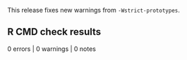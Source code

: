 
This release fixes new warnings from `-Wstrict-prototypes`.

## R CMD check results

0 errors | 0 warnings | 0 notes
